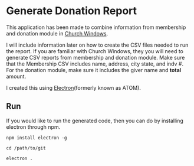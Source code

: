 # Generate Donation Report

This application has been made to combine information from membership and donation module in [Church Windows](http://www.churchwindows.com/). 

I will include information later on how to create the CSV files needed to run the report. If you are familiar with Church Windows, they you will need to generate CSV reports from membership and donation module. Make sure that the Membership CSV includes name, address, city state, and indv #. For the donation module, make sure it includes the giver name and **total** amount.

I created this using [Electron](http://electron.atom.io/)(formerly known as ATOM).

## Run
If you would like to run the generated code, then you can do by installing electron through npm.

`npm install electron -g`

`cd /path/to/git`

`electron . `
 
